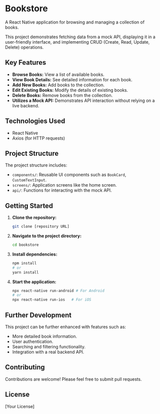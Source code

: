 # Bookstore

A React Native application for browsing and managing a collection of books.

This project demonstrates fetching data from a mock API, displaying it in a user-friendly interface, and implementing CRUD (Create, Read, Update, Delete) operations.

## Key Features

* **Browse Books:** View a list of available books.
* **View Book Details:** See detailed information for each book.
* **Add New Books:** Add books to the collection.
* **Edit Existing Books:** Modify the details of existing books.
* **Delete Books:** Remove books from the collection.
* **Utilizes a Mock API:** Demonstrates API interaction without relying on a live backend.

## Technologies Used

* React Native
* Axios (for HTTP requests)

## Project Structure

The project structure includes:

* `components/`: Reusable UI components such as `BookCard`, `CustomTextInput`.
* `screens/`: Application screens like the home screen.
* `api/`: Functions for interacting with the mock API.

## Getting Started

1.  **Clone the repository:**
    ```bash
    git clone [repository URL]
    ```
2.  **Navigate to the project directory:**
    ```bash
    cd bookstore
    ```
3.  **Install dependencies:**
    ```bash
    npm install
    # or
    yarn install
    ```
4.  **Start the application:**
    ```bash
    npx react-native run-android # For Android
    # or
    npx react-native run-ios   # For iOS
    ```

## Further Development

This project can be further enhanced with features such as:

* More detailed book information.
* User authentication.
* Searching and filtering functionality.
* Integration with a real backend API.

## Contributing

Contributions are welcome! Please feel free to submit pull requests.

## License

[Your License]
